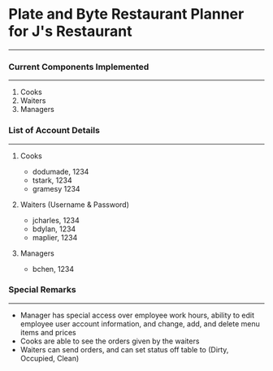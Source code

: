 # Plate and Byte Restaurant Planner for J's Restaurant
***

### Current Components Implemented
***
1. Cooks
2. Waiters
3. Managers

### List of Account Details
***
1. Cooks
    - dodumade, 1234
    - tstark, 1234
    - gramesy 1234

2. Waiters (Username & Password)
    - jcharles, 1234
    - bdylan, 1234
    - maplier, 1234

3. Managers
    - bchen, 1234

### Special Remarks
***
- Manager has special access over employee work hours, ability to edit employee user account information, and change, add, and delete menu items and prices 
- Cooks are able to see the orders given by the waiters
- Waiters can send orders, and can set status off table to (Dirty, Occupied, Clean)

